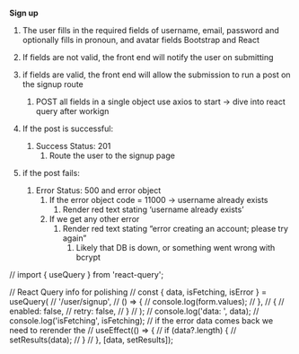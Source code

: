 **Sign up**

1. The user fills in the required fields of username, email, password and optionally fills in pronoun, and avatar fields
   Bootstrap and React

2. If fields are not valid, the front end will notify the user on submitting

3. if fields are valid, the front end will allow the submission to run a post on the signup route
   1. POST all fields in a single object
      use axios to start -> dive into react query after workign
4. If the post is successful:
   1. Success Status: 201
      1. Route the user to the signup page
5. if the post fails:
   1. Error Status: 500 and error object
      1. If the error object code = 11000 → username already exists
         1. Render red text stating ‘username already exists’
      2. If we get any other error
         1. Render red text stating “error creating an account; please try again”
            1. Likely that DB is down, or something went wrong with bcrypt

// import { useQuery } from 'react-query';

// React Query info for polishing
// const { data, isFetching, isError } = useQuery(
// '/user/signup',
// () => {
// console.log(form.values);
// },
// {
// enabled: false,
// retry: false,
// }
// );
// console.log('data: ', data);
// console.log('isFetching', isFetching);
// if the error data comes back we need to rerender the
// useEffect(() => {
// if (data?.length) {
// setResults(data);
// }
// }, [data, setResults]);
